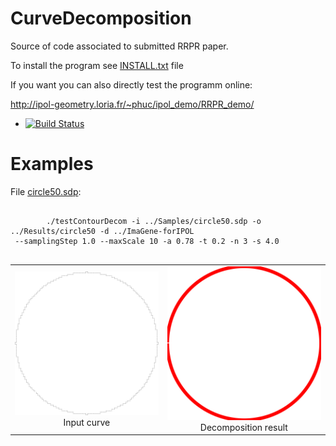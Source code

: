 # CurveDecomposition

Source of code associated to submitted RRPR paper.


To install the program see <a href="https://github.com/ngophuc/CurveDecomposition/blob/master/INSTALL.txt">INSTALL.txt</a> file


If you want you can also directly test the programm online:

http://ipol-geometry.loria.fr/~phuc/ipol_demo/RRPR_demo/


* [![Build Status](https://travis-ci.org/ngophuc/CurveDecomposition.svg?branch=master)](https://travis-ci.org/ngophuc/CurveDecomposition)

# Examples

<p>File <a href="https://github.com/ngophuc/CurveDecomposition/blob/master/Samples/circle50.sdp">circle50.sdp</a>: </p>&#x000A;&#x000A;
<pre class="code highlight js-syntax-highlight plaintext">
	<code>
		./testContourDecom -i ../Samples/circle50.sdp -o ../Results/circle50 -d ../ImaGene-forIPOL &#x000A; --samplingStep 1.0 --maxScale 10 -a 0.78 -t 0.2 -n 3 -s 4.0
	</code>
</pre>&#x000A;&#x000A;
<p>
	<table cellpadding="5">
		<tr>
		<td align="center" valign="center">
			<a href="https://github.com/ngophuc/CurveDecomposition/blob/master/Results/circle50.pdf">
				<img width="300" src="https://github.com/ngophuc/CurveDecomposition/blob/master/Results/circle50.png" alt="Input curve" />
			</a>	
		<br />
		Input curve
		</td>
		<td align="center" valign="center">
			<a href="https://github.com/ngophuc/CurveDecomposition/blob/master/Results/circle50_OnlyArcSeg.pdf">
				<img width="300" src="https://github.com/ngophuc/CurveDecomposition/blob/master/Results/circle50_OnlyArcSeg.png" alt="Decomposition result" />
			</a>
		<br />
		Decomposition result
		</td>
		</tr>
	</table>
</p>